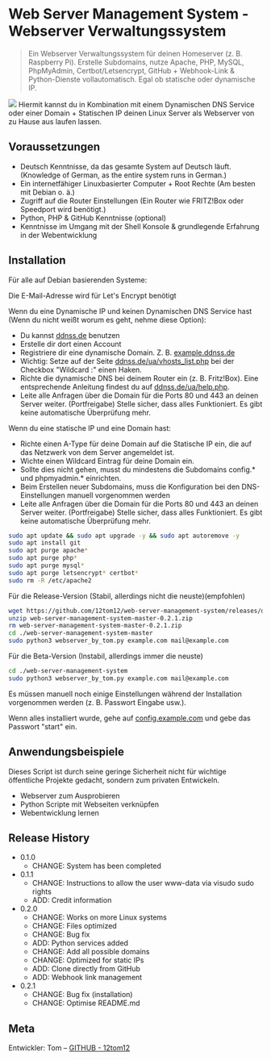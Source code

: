 # Web Server Management System - Webserver Verwaltungssystem
> Ein Webserver Verwaltungssystem für deinen Homeserver (z. B. Raspberry Pi). Erstelle Subdomains, nutze Apache, PHP, MySQL, PhpMyAdmin, Certbot/Letsencrypt, GitHub + Webhook-Link & Python-Dienste vollautomatisch. Egal ob statische oder dynamische IP.

![](https://repository-images.githubusercontent.com/242197618/84720600-f616-11ea-83d6-a143e05564cc)
Hiermit kannst du in Kombination mit einem Dynamischen DNS Service oder einer Domain + Statischen IP deinen Linux Server als Webserver von zu Hause aus laufen lassen.

## Voraussetzungen
* Deutsch Kenntnisse, da das gesamte System auf Deutsch läuft. (Knowledge of German, as the entire system runs in German.)
* Ein internetfähiger Linuxbasierter Computer + Root Rechte (Am besten mit Debian o. ä.)
* Zugriff auf die Router Einstellungen (Ein Router wie FRITZ!Box oder Speedport wird benötigt.)
* Python, PHP & GitHub Kenntnisse (optional)
* Kenntnisse im Umgang mit der Shell Konsole & grundlegende Erfahrung in der Webentwicklung

## Installation

Für alle auf Debian basierenden Systeme:

Die E-Mail-Adresse wird für Let's Encrypt benötigt

Wenn du eine Dynamische IP und keinen Dynamischen DNS Service hast (Wenn du nicht weißt worum es geht, nehme diese Option):
* Du kannst [ddnss.de](https://ddnss.de/) benutzen
* Erstelle dir dort einen Account
* Registriere dir eine dynamische Domain. Z. B. [example.ddnss.de](http://example.ddnss.de/)
* Wichtig: Setze auf der Seite [ddnss.de/ua/vhosts_list.php](https://ddnss.de/ua/vhosts_list.php) bei der Checkbox "Wildcard :" einen Haken.
* Richte die dynamische DNS bei deinem Router ein (z. B. Fritz!Box). Eine entsprechende Anleitung findest du auf [ddnss.de/ua/help.php](https://ddnss.de/ua/help.php).
* Leite alle Anfragen über die Domain für die Ports 80 und 443 an deinen Server weiter. (Portfreigabe)
Stelle sicher, dass alles Funktioniert. Es gibt keine automatische Überprüfung mehr.

Wenn du eine statische IP und eine Domain hast:
* Richte einen A-Type für deine Domain auf die Statische IP ein, die auf das Netzwerk von dem Server angemeldet ist.
* Wichte einen Wildcard Eintrag für deine Domain ein.
* Sollte dies nicht gehen, musst du mindestens die Subdomains config.* und phpmyadmin.* einrichten.
* Beim Erstellen neuer Subdomains, muss die Konfiguration bei den DNS-Einstellungen manuell vorgenommen werden
* Leite alle Anfragen über die Domain für die Ports 80 und 443 an deinen Server weiter. (Portfreigabe)
Stelle sicher, dass alles Funktioniert. Es gibt keine automatische Überprüfung mehr.

```sh
sudo apt update && sudo apt upgrade -y && sudo apt autoremove -y
sudo apt install git
sudo apt purge apache*
sudo apt purge php*
sudo apt purge mysql*
sudo apt purge letsencrypt* certbot*
sudo rm -R /etc/apache2
```

Für die Release-Version (Stabil, allerdings nicht die neuste)(empfohlen)
```sh
wget https://github.com/12tom12/web-server-management-system/releases/download/0.2.1/web-server-management-system-master-0.2.1.zip
unzip web-server-management-system-master-0.2.1.zip
rm web-server-management-system-master-0.2.1.zip
cd ./web-server-management-system-master
sudo python3 webserver_by_tom.py example.com mail@example.com
```

Für die Beta-Version (Instabil, allerdings immer die neuste)
```sh
cd ./web-server-management-system
sudo python3 webserver_by_tom.py example.com mail@example.com
```

Es müssen manuell noch einige Einstellungen während der Installation vorgenommen werden (z. B. Passwort Eingabe usw.).

Wenn alles installiert wurde, gehe auf [config.example.com](https://config.example.com) und gebe das Passwort "start" ein.


## Anwendungsbeispiele

Dieses Script ist durch seine geringe Sicherheit nicht für wichtige öffentliche Projekte gedacht, sondern zum privaten Entwickeln.
* Webserver zum Ausprobieren
* Python Scripte mit Webseiten verknüpfen
* Webentwicklung lernen

## Release History

* 0.1.0
    * CHANGE: System has been completed
* 0.1.1
    * CHANGE: Instructions to allow the user www-data via visudo sudo rights
    * ADD: Credit information
* 0.2.0
    * CHANGE: Works on more Linux systems
    * CHANGE: Files optimized
    * CHANGE: Bug fix
    * ADD: Python services added
    * CHANGE: Add all possible domains
    * CHANGE: Optimized for static IPs
    * ADD: Clone directly from GitHub
    * ADD: Webhook link management
* 0.2.1
    * CHANGE: Bug fix (installation)
    * CHANGE: Optimise README.md

## Meta
Entwickler:
Tom – [GITHUB - 12tom12](https://github.com/12tom12)
